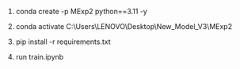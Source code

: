 1. conda create -p MExp2 python==3.11 -y

2. conda activate C:\Users\LENOVO\Desktop\New_Model_V3\MExp2

3. pip install -r requirements.txt

4. run train.ipynb